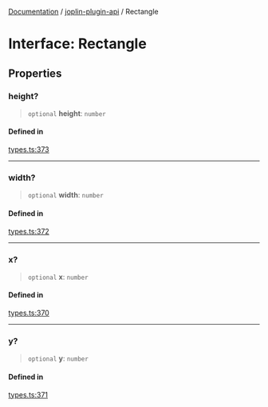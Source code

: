 [Documentation](../../packages.md) / [joplin-plugin-api](../index.md) / Rectangle

# Interface: Rectangle

## Properties

### height?

> `optional` **height**: `number`

#### Defined in

[types.ts:373](https://github.com/rxliuli/joplin-utils/blob/4824c3237f6c8bc282f001f71c149c89286aefdc/packages/joplin-plugin-api/src/types.ts#L373)

---

### width?

> `optional` **width**: `number`

#### Defined in

[types.ts:372](https://github.com/rxliuli/joplin-utils/blob/4824c3237f6c8bc282f001f71c149c89286aefdc/packages/joplin-plugin-api/src/types.ts#L372)

---

### x?

> `optional` **x**: `number`

#### Defined in

[types.ts:370](https://github.com/rxliuli/joplin-utils/blob/4824c3237f6c8bc282f001f71c149c89286aefdc/packages/joplin-plugin-api/src/types.ts#L370)

---

### y?

> `optional` **y**: `number`

#### Defined in

[types.ts:371](https://github.com/rxliuli/joplin-utils/blob/4824c3237f6c8bc282f001f71c149c89286aefdc/packages/joplin-plugin-api/src/types.ts#L371)
